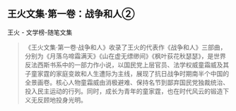 ## 王火文集·第一卷：战争和人②

王火  -  文学榜-随笔文集

> 《王火文集·第一卷·战争和人》收录了王火的代表作《战争和人》三部曲，分别为《月落乌啼霜满天》《山在虚无缥缈间》《枫叶荻花秋瑟瑟》，是世界反法西斯书系中的一部力作小说，以国民党上层官员、法学权威童霜威及其子童家霆的家庭变故和人生遭际为主线，展现了抗日战争时期南半个中国的全景画卷。核心人物童霜威由消极避难、保持名节到鄙弃国民党独裁统治、投入民主运动的行列。同时，成长为青年的童家霆，也在时代风云的锻造下义无反顾地投身光明。
